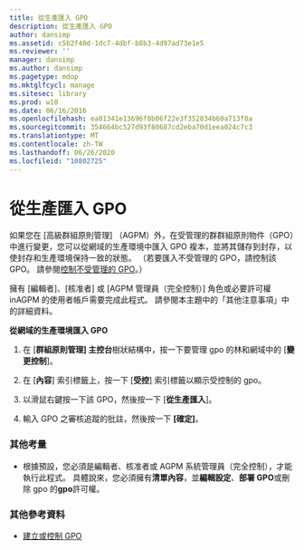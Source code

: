 ```yaml
---
title: 從生產匯入 GPO
description: 從生產匯入 GPO
author: dansimp
ms.assetid: c5b2f40d-1dc7-4dbf-b8b3-4d97ad73e1e5
ms.reviewer: ''
manager: dansimp
ms.author: dansimp
ms.pagetype: mdop
ms.mktglfcycl: manage
ms.sitesec: library
ms.prod: w10
ms.date: 06/16/2016
ms.openlocfilehash: ea01341e13696f8b06f22e3f352034b60a713f8a
ms.sourcegitcommit: 354664bc527d93f80687cd2eba70d1eea024c7c3
ms.translationtype: MT
ms.contentlocale: zh-TW
ms.lasthandoff: 06/26/2020
ms.locfileid: "10802725"
---
```

# 從生產匯入 GPO


如果您在 [高級群組原則管理] （AGPM）外，在受管理的群群組原則物件（GPO）中進行變更，您可以從網域的生產環境中匯入 GPO 複本，並將其儲存到封存，以使封存和生產環境保持一致的狀態。 （若要匯入不受管理的 GPO，請控制該 GPO。 請參閱[控制不受管理的 GPO](control-an-uncontrolled-gpo-agpm40.md)。）

擁有 [編輯者]、[核准者] 或 [AGPM 管理員（完全控制）] 角色或必要許可權 inAGPM 的使用者帳戶需要完成此程式。 請參閱本主題中的「其他注意事項」中的詳細資料。

**從網域的生產環境匯入 GPO**

1.  在 [**群組原則管理] 主控台**樹狀結構中，按一下要管理 gpo 的林和網域中的 [**變更控制**]。

2.  在 [**內容**] 索引標籤上，按一下 [**受控**] 索引標籤以顯示受控制的 gpo。

3.  以滑鼠右鍵按一下該 GPO，然後按一下 [**從生產匯入**]。

4.  輸入 GPO 之審核追蹤的批註，然後按一下 **[確定]**。

### 其他考量

-   根據預設，您必須是編輯者、核准者或 AGPM 系統管理員（完全控制），才能執行此程式。 具體說來，您必須擁有**清單內容**，並**編輯設定**、**部署 GPO**或刪除 gpo 的**gpo**許可權。

### 其他參考資料

-   [建立或控制 GPO](creating-or-controlling-a-gpo-agpm40-app.md)

 

 





